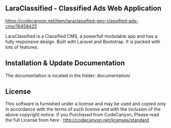 ## LaraClassified - Classified Ads Web Application
https://codecanyon.net/item/laraclassified-geo-classified-ads-cms/16458425


LaraClassified is a Classified CMS, a powerfull modulable app and has a fully responsive design. Built with Laravel and Bootstrap. It is packed with lots of features.


## Installation & Update Documentation

The documentation is located in the folder: documentation/


## License

This software is furnished under a license and may be used and copied only in accordance with the terms of such license and with the inclusion of the above copyright notice. If you Purchased from CodeCanyon, Please read the full License from here : http://codecanyon.net/licenses/standard


